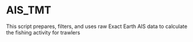 # AIS_TMT
This script prepares, filters, and uses raw Exact Earth AIS data to calculate the fishing activity for trawlers
